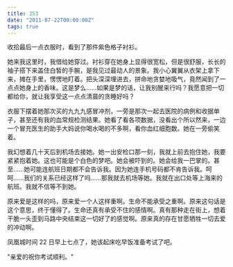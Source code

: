 ```yaml
---
title: 353
date: "2011-07-22T00:00:00Z"
tags: true
---
```


收拾最后一点衣服时，看到了那件紫色格子衬衫。

她来我这里时，我借给她穿过。衬衫穿在她身上显得很宽松，但是很舒服，长长的袖子搭下来盖住白皙的手腕，是我见过最动人的景象。我小心翼翼从衣架上拿下来，摊在手里，愣愣地盯着。把头深深埋进去，拼命地贪婪地吸气，竟然闻到了一点点她身上的香味。这是梦么……如果是梦的话，让我别醒来行吗？我愿意把一切都给你，就让我享受这一点点清晨的贪睡好吗？

衣服下摆着她那次买的九九九感冒冲剂，一旁是那次一起去医院的病例和收据单子，甚至还有我的血常规检测结果。她看了看各项数据，没看出个所以然来，一边一个冒充医生的助手大妈说你喝水喝的不多啊，看你血红细胞数。她在一旁偷笑着。

我幻想着几十天后到机场去接她。她一出安检口那一刻，我就上前去抱住她，我要紧紧抱着她。这也可能是个白色的梦吧。她会被吓到的。她会给我一巴掌的。甚至……她可能连航班日期都不会告诉我。因为她连手机号码都不肯告诉我。呵呵……我们的关系已经这样了吗……那我就去机场等她。我就在出口处等上海来的航班。我就不信等不到她。

原来爱是这样的吗，原来爱一个人这样重啊。生命不能承受之重啊。原来这句话是这个意思，终于懂得了。生命还真有承受不住的感情啊。真有那种走在街上，想着干脆一头歪到马路中央结束这一切好了的感觉啊。原来真的存在甘愿牺牲一切去爱的冲动啊。

凤凰城时间 22 日早上七点了，她该起床吃早饭准备考试了吧。

"亲爱的祝你考试顺利。"
